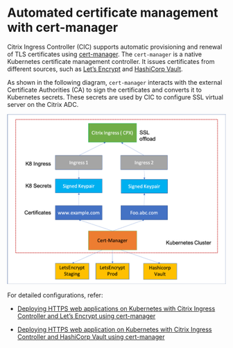 # Automated certificate management with cert-manager

Citrix Ingress Controller (CIC) supports automatic provisioning and renewal of TLS certificates using [cert-manager](https://github.com/jetstack/cert-manager). The `cert-manager` is a native Kubernetes certificate management controller. It issues certificates from different sources, such as [Let’s Encrypt](https://letsencrypt.org/docs/) and [HashiCorp Vault](https://www.hashicorp.com/products/vault/).

As shown in the following diagram, `cert-manager` interacts with the external Certificate Authorities (CA) to sign the certificates and converts it to Kubernetes secrets. These secrets are used by CIC to configure SSL virtual server on the Citrix ADC.

![Certificate Management](../media/cert-management.png)

For detailed configurations, refer:

-  [Deploying HTTPS web applications on Kubernetes with Citrix Ingress Controller and Let’s Encrypt using cert-manager](./acme.md)

-  [Deploying HTTPS web application on Kubernetes with Citrix Ingress Controller and HashiCorp Vault using cert-manager](./vault.md)
